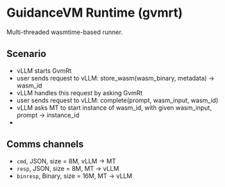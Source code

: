 # GuidanceVM Runtime (gvmrt)

Multi-threaded wasmtime-based runner.

## Scenario

- vLLM starts GvmRt 
- user sends request to vLLM: store_wasm(wasm_binary, metadata) -> wasm_id
- vLLM handles this request by asking GvmRt
- user sends request to vLLM: complete(prompt, wasm_input, wasm_id)
- vLLM asks MT to start instance of wasm_id, with given wasm_input, prompt -> instance_id
- 

## Comms channels

- `cmd`, JSON, size = 8M, vLLM -> MT
- `resp`, JSON, size = 8M, MT -> vLLM
- `binresp`, Binary, size = 16M, MT -> vLLM

